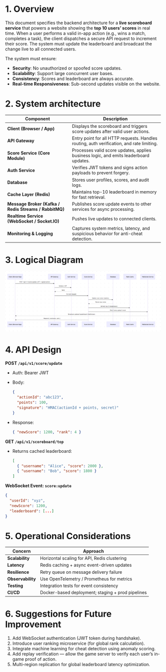 # 1. Overview

This document specifies the backend architecture for a **live scoreboard service** that powers a website showing the **top 10 users’ scores** in real time.
When a user performs a valid in-app action (e.g., wins a match, completes a task), the client dispatches a secure API request to increment their score. The system must update the leaderboard and broadcast the change live to all connected users.

The system must ensure:

- **Security**: No unauthorized or spoofed score updates.
- **Scalability**: Support large concurrent user bases.
- **Consistency**: Scores and leaderboard are always accurate.
- **Real-time Responsiveness**: Sub-second updates visible on the website.

# 2. System architecture

| Component                                             | Description                                                                               |
| ----------------------------------------------------- | ----------------------------------------------------------------------------------------- |
| **Client (Browser / App)**                            | Displays the scoreboard and triggers score updates after valid user actions.              |
| **API Gateway**                                       | Entry point for all HTTP requests. Handles routing, auth verification, and rate limiting. |
| **Score Service (Core Module)**                       | Processes valid score updates, applies business logic, and emits leaderboard updates.     |
| **Auth Service**                                      | Verifies JWT tokens and signs action payloads to prevent forgery.                         |
| **Database**                                          | Stores user profiles, scores, and audit logs.                                             |
| **Cache Layer (Redis)**                               | Maintains top-10 leaderboard in memory for fast retrieval.                                |
| **Message Broker (Kafka / Redis Streams / RabbitMQ)** | Publishes score update events to other services for async processing.                     |
| **Realtime Service (WebSocket / Socket.IO)**          | Pushes live updates to connected clients.                                                 |
| **Monitoring & Logging**                              | Captures system metrics, latency, and suspicious behavior for anti-cheat detection.       |

# 3. Logical Diagram

![Execution diagram](./image.png)

# 4. API Design

**POST `/api/v1/score/update`**

- Auth: Bearer JWT
- Body:

  ```json
  {
    "actionId": "abc123",
    "points": 100,
    "signature": "HMAC(actionId + points, secret)"
  }
  ```

- Response:

  ```json
  { "newScore": 1200, "rank": 4 }
  ```

**GET `/api/v1/scoreboard/top`**

- Returns cached leaderboard:

  ```json
  [
    { "username": "Alice", "score": 2000 },
    { "username": "Bob", "score": 1800 }
  ]
  ```

**WebSocket Event: `score:update`**

```json
{
  "userId": "xyz",
  "newScore": 1200,
  "leaderboard": [...]
}
```

# 5. Operational Considerations
| Concern           | Approach                                          |
| ----------------- | ------------------------------------------------- |
| **Scalability**   | Horizontal scaling for API, Redis clustering      |
| **Latency**       | Redis caching + async event-driven updates        |
| **Resilience**    | Retry queue on message delivery failure           |
| **Observability** | Use OpenTelemetry / Prometheus for metrics        |
| **Testing**       | Integration tests for event consistency           |
| **CI/CD**         | Docker-based deployment; staging + prod pipelines |

# 6. Suggestions for Future Improvement
1. Add WebSocket authentication (JWT token during handshake).
2. Introduce user ranking microservice (for global rank calculation).
3. Integrate machine learning for cheat detection using anomaly scoring.
4. Add replay verification — allow the game server to verify each user’s in-game proof of action.
5. Multi-region replication for global leaderboard latency optimization.
